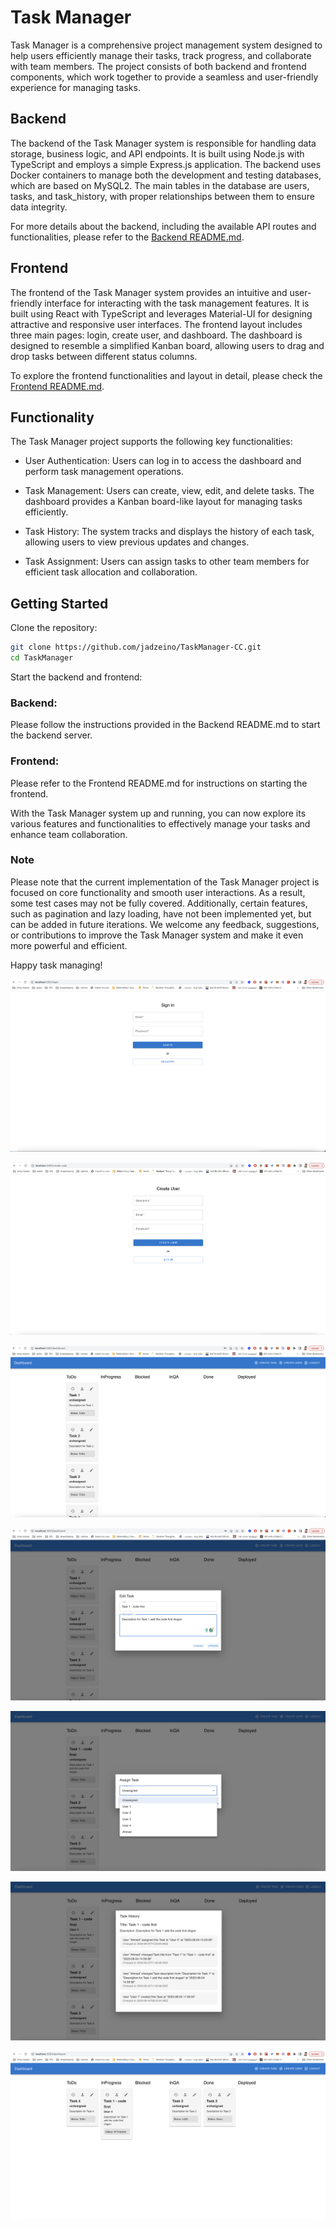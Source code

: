 # Task Manager

Task Manager is a comprehensive project management system designed to help users efficiently manage their tasks, track progress, and collaborate with team members. The project consists of both backend and frontend components, which work together to provide a seamless and user-friendly experience for managing tasks.

## Backend

The backend of the Task Manager system is responsible for handling data storage, business logic, and API endpoints. It is built using Node.js with TypeScript and employs a simple Express.js application. The backend uses Docker containers to manage both the development and testing databases, which are based on MySQL2. The main tables in the database are users, tasks, and task_history, with proper relationships between them to ensure data integrity.

For more details about the backend, including the available API routes and functionalities, please refer to the [Backend README.md](/kabs-backend/README.md).

## Frontend

The frontend of the Task Manager system provides an intuitive and user-friendly interface for interacting with the task management features. It is built using React with TypeScript and leverages Material-UI for designing attractive and responsive user interfaces. The frontend layout includes three main pages: login, create user, and dashboard. The dashboard is designed to resemble a simplified Kanban board, allowing users to drag and drop tasks between different status columns.

To explore the frontend functionalities and layout in detail, please check the [Frontend README.md](/kabs-Frontend/README.md).

## Functionality

The Task Manager project supports the following key functionalities:

- User Authentication: Users can log in to access the dashboard and perform task management operations.

- Task Management: Users can create, view, edit, and delete tasks. The dashboard provides a Kanban board-like layout for managing tasks efficiently.

- Task History: The system tracks and displays the history of each task, allowing users to view previous updates and changes.

- Task Assignment: Users can assign tasks to other team members for efficient task allocation and collaboration.

## Getting Started

Clone the repository:

```bash
git clone https://github.com/jadzeino/TaskManager-CC.git
cd TaskManager
```

Start the backend and frontend:

### Backend:

Please follow the instructions provided in the Backend README.md to start the backend server.

### Frontend:

Please refer to the Frontend README.md for instructions on starting the frontend.

With the Task Manager system up and running, you can now explore its various features and functionalities to effectively manage your tasks and enhance team collaboration.

### Note

Please note that the current implementation of the Task Manager project is focused on core functionality and smooth user interactions. As a result, some test cases may not be fully covered. Additionally, certain features, such as pagination and lazy loading, have not been implemented yet, but can be added in future iterations. We welcome any feedback, suggestions, or contributions to improve the Task Manager system and make it even more powerful and efficient.

Happy task managing!

![Sign In](./public/Screenshot-2023-08-04-at-14.51.23.png)

![Create User In](./public/Screenshot-2023-08-04-at-14.51.36.png)

![Dashboard](./public/Screenshot-2023-08-04-at-14.58.27.png)

![Edit Task](./public/Screenshot-2023-08-04-at-14.59.36.png)

![Assign Task](./public/Screenshot-2023-08-04-at-15.02.55.png)

![Task History](./public/Screenshot-2023-08-04-at-15.03.26.png)

![Task Status](./public/Screenshot-2023-08-04-at-15.04.23.png)

